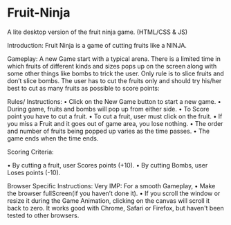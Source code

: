 # Fruit-Ninja
A lite desktop version of the fruit ninja game. (HTML/CSS &amp; JS)

Introduction: 
Fruit Ninja is a game of cutting fruits like a NINJA.

Gameplay: 
	A new Game start with a typical arena. There is a limited time in which fruits of different kinds and sizes pops up on the screen along with some other things like bombs to trick the user. Only rule is to slice fruits and don’t slice bombs. The user has to cut the fruits only and should try his/her best to cut as many fruits as possible to score points:



Rules/ Instructions:
•	Click on the New Game button to start a new game.
•	During game, fruits and bombs will pop up from either side.
•	To Score point you have to cut a fruit.
•	To cut a fruit, user must click on the fruit.
•	If you miss a Fruit and it goes out of game area, you lose nothing.
•	The order and number of fruits being popped up varies as the time passes.
•	The game ends when the time ends.


Scoring Criteria:
		
•	By cutting a fruit, user Scores points (+10).
•	By cutting Bombs, user Loses points (-10).


Browser Specific Instructions: 
Very IMP: For a smooth Gameplay, 
•	Make the browser fullScreen(if you haven’t done it).
•	If you scroll the window or resize it during the Game Animation, clicking on the canvas will scroll it back to zero.
It works good with Chrome, Safari or Firefox, but haven't been tested to other browsers. 


